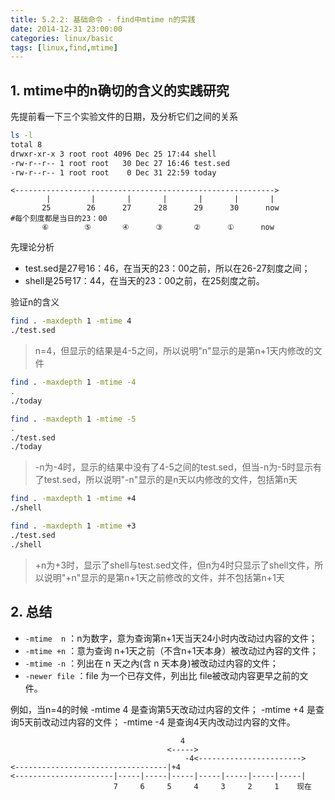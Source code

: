 ```yaml
---
title: 5.2.2: 基础命令 - find中mtime n的实践
date: 2014-12-31 23:00:00
categories: linux/basic
tags: [linux,find,mtime]
---
```


## 1. mtime中的n确切的含义的实践研究


先提前看一下三个实验文件的日期，及分析它们之间的关系

``` bash
ls -l
total 8
drwxr-xr-x 3 root root 4096 Dec 25 17:44 shell
-rw-r--r-- 1 root root   30 Dec 27 16:46 test.sed
-rw-r--r-- 1 root root    0 Dec 31 22:59 today
```

```
<---------------------------------------------------------->
        |         |       |       |       |       |       |
       25        26      27      28      29      30      now              #每个刻度都是当日的23：00
       ⑥        ⑤       ④      ③       ②      ①      now     
```

先理论分析
- test.sed是27号16：46，在当天的23：00之前，所以在26-27刻度之间；
- shell是25号17：44，在当天的23：00之前，在25刻度之前。

验证n的含义

``` bash
find . -maxdepth 1 -mtime 4
./test.sed 
```
> n=4，但显示的结果是4-5之间，所以说明"n"显示的是第n+1天内修改的文件

``` bash
find . -maxdepth 1 -mtime -4
.
./today

find . -maxdepth 1 -mtime -5
.
./test.sed
./today
```

> -n为-4时，显示的结果中没有了4-5之间的test.sed，但当-n为-5时显示有了test.sed，所以说明"-n"显示的是n天以内修改的文件，包括第n天

``` bash
find . -maxdepth 1 -mtime +4
./shell

find . -maxdepth 1 -mtime +3
./test.sed
./shell
```

> +n为+3时，显示了shell与test.sed文件，但n为4时只显示了shell文件，所以说明"+n"显示的是第n+1天之前修改的文件，并不包括第n+1天


## 2. 总结
- `-mtime  n` ：n为数字，意为查询第n+1天当天24小时内改动过内容的文件；
- `-mtime +n` ：意为查询 n+1天之前（不含n+1天本身）被改动过內容的文件；
- `-mtime -n` ：列出在 n 天之內(含 n 天本身)被改动过内容的文件；
- `-newer file` ：file 为一个已存文件，列出比 file被改动内容更早之前的文件。

例如，当n=4的时候
-mtime 4 是查询第5天改动过内容的文件；
-mtime +4 是查询5天前改动过内容的文件；
-mtime -4 是查询4天内改动过内容的文件。

```
                                      4
                                   <----->
                                       -4<----------------------->
<----------------------------------|+4
<----------------------|-----|-----|-----|-----|-----|-----|-----|
                       7     6     5     4     3     2     1    现在
```
 

